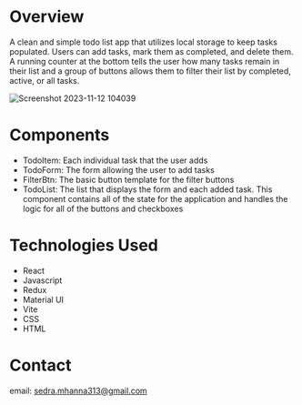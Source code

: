 # Overview

A clean and simple todo list app that utilizes local storage to keep tasks populated. Users can add tasks, mark them as completed, and delete them. A running counter at the bottom tells the user how many tasks remain in their list and a group of buttons allows them to filter their list by completed, active, or all tasks.

<!-- The app is currently hosted on Vercel: https://mui-react-todolist.vercel.app/ -->

![Screenshot 2023-11-12 104039](https://github.com/btoch23/mui-react-todolist/assets/143453855/2768d2fc-2ade-4560-bed8-ba66cfbd3f04)

# Components

<ul>
  <li>TodoItem: Each individual task that the user adds</li>
  <li>TodoForm: The form allowing the user to add tasks</li>
  <li>FilterBtn: The basic button template for the filter buttons</li>
  <li>
    TodoList: The list that displays the form and each added task. This component contains all      of the state for the application and handles the logic for all of the buttons and checkboxes
  </li>
</ul>

# Technologies Used

<ul>
  <li>React</li>
  <li>Javascript</li>
  <li>Redux</li>
  <li>Material UI</li>
  <li>Vite</li>
  <li>CSS</li>
  <li>HTML</li>
</ul>

# Contact

email: sedra.mhanna313@gmail.com
